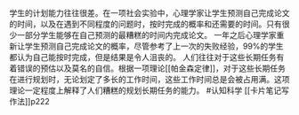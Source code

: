 学生的计划能力往往很差。在一项社会实验中，心理学家让学生预测自己完成论文的时间，以及在遇到不同程度的问题时，按时完成的概率和还需要的时间。只有很少一部分学生能够在自己预测的最糟糕的时间内完成论文。
一年之后心理学家重新让学生预测自己完成论文的概率，尽管参考了上一次的失败经验，99%的学生都认为自己能按时完成，但是结果是令人沮丧的。
人们往往对于这些长期任务有着错误的预估以及莫名的自信。根据一项理论[[帕金森定律]]，对于这些长期任务在进行规划时，无论划定了多长的工作时间，这些工作时间总是会被占用满。这项理论一定程度上解释了人们糟糕的规划长期任务的能力。
#认知科学 
[[卡片笔记写作法]]p222